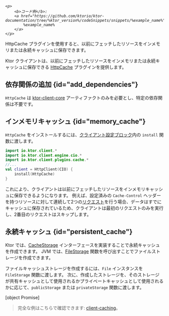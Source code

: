 [//]: # (title: キャッシュ)

<primary-label ref="client-plugin"/>

<tldr>
<var name="example_name" value="client-caching"/>

    <p>
        <b>コード例</b>:
        <a href="https://github.com/ktorio/ktor-documentation/tree/%ktor_version%/codeSnippets/snippets/%example_name%">
            %example_name%
        </a>
    </p>
    
</tldr>

<link-summary>
HttpCache プラグインを使用すると、以前にフェッチしたリソースをインメモリまたは永続キャッシュに保存できます。
</link-summary>

Ktor クライアントは、以前にフェッチしたリソースをインメモリまたは永続キャッシュに保存できる [HttpCache](https://api.ktor.io/ktor-client/ktor-client-core/io.ktor.client.plugins.cache/-http-cache/index.html) プラグインを提供します。

## 依存関係の追加 {id="add_dependencies"}
`HttpCache` は [ktor-client-core](client-dependencies.md) アーティファクトのみを必要とし、特定の依存関係は不要です。

## インメモリキャッシュ {id="memory_cache"}
`HttpCache` をインストールするには、[クライアント設定ブロック](client-create-and-configure.md#configure-client)内の `install` 関数に渡します。
```kotlin
import io.ktor.client.*
import io.ktor.client.engine.cio.*
import io.ktor.client.plugins.cache.*
//...
val client = HttpClient(CIO) {
    install(HttpCache)
}
```

これにより、クライアントは以前にフェッチしたリソースをインメモリキャッシュに保存できるようになります。
例えば、設定済みの `Cache-Control` ヘッダーを持つリソースに対して連続して2つの[リクエスト](client-requests.md)を行う場合、データはすでにキャッシュに保存されているため、クライアントは最初のリクエストのみを実行し、2番目のリクエストはスキップします。

## 永続キャッシュ {id="persistent_cache"}

Ktor では、[CacheStorage](https://api.ktor.io/ktor-client/ktor-client-core/io.ktor.client.plugins.cache.storage/-cache-storage/index.html) インターフェースを実装することで永続キャッシュを作成できます。
JVM では、[FileStorage](https://api.ktor.io/ktor-client/ktor-client-core/io.ktor.client.plugins.cache.storage/-file-storage.html) 関数を呼び出すことでファイルストレージを作成できます。

ファイルキャッシュストレージを作成するには、`File` インスタンスを `FileStorage` 関数に渡します。
次に、作成したストレージを、そのストレージが共有キャッシュとして使用されるかプライベートキャッシュとして使用されるかに応じて、`publicStorage` または `privateStorage` 関数に渡します。

[object Promise]

> 完全な例はこちらで確認できます: [client-caching](https://github.com/ktorio/ktor-documentation/tree/%ktor_version%/codeSnippets/snippets/client-caching)。